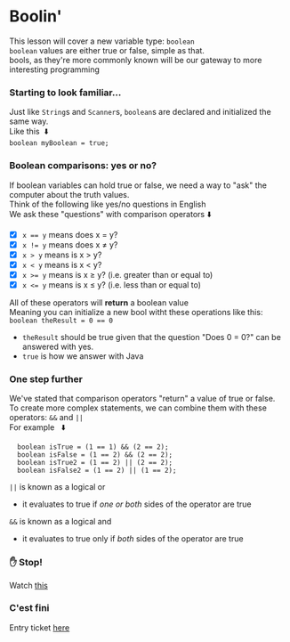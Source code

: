 # Boolin'
This lesson will cover a new variable type: `boolean`\
`boolean` values are either true or false, simple as that.\
bools, as they're more commonly known will be our gateway to more interesting programming

### Starting to look familiar...
Just like `String`s and `Scanner`s, `boolean`s are declared and initialized the same way.\
Like this &nbsp;:arrow_down:\
`boolean myBoolean = true;`

### Boolean comparisons: yes or no?
If boolean variables can hold true or false, we need a way to "ask" the computer about the truth values.\
Think of the following like yes/no questions in English\
We ask these "questions" with comparison operators&nbsp;:arrow_down:
  - [x] `x == y` means does x = y?
  - [x] `x != y` means does x ≠ y?
  - [x] `x > y` means is x > y?
  - [x] `x < y` means is x < y?
  - [x] `x >= y` means is x ≥ y? (i.e. greater than or equal to)
  - [x] `x <= y` means is x ≤ y? (i.e. less than or equal to)
  
All of these operators will **return** a boolean value\
Meaning you can initialize a new bool witht these operations like this: `boolean theResult = 0 == 0`
  - `theResult` should be true given that the question "Does 0 = 0?" can be answered with yes.
  - `true` is how we answer with Java

### One step further
We've stated that comparison operators "return" a value of true or false.\
To create more complex statements, we can combine them with these operators: `&&` and `||`\
For example &nbsp; :arrow_down:
```
  boolean isTrue = (1 == 1) && (2 == 2);
  boolean isFalse = (1 == 2) && (2 == 2);
  boolean isTrue2 = (1 == 2) || (2 == 2);
  boolean isFalse2 = (1 == 2) || (1 == 2);
```

`||` is known as a logical or
  - it evaluates to true if _one or both_ sides of the operator are true

`&&` is known as a logical and 
  - it evaluates to true only if _both_ sides of the operator are true

### :hand:&nbsp;Stop!
Watch [this](https://themadeiraschool.sharepoint.com/sites/IntrotoCS/Shared%20Documents/General/Videos/lesson7Video1.mov)

### C'est fini
Entry ticket [here](https://forms.office.com/Pages/ResponsePage.aspx?id=P9fbuiFvgkyZJ5ogeV5C0bXAAGShYuhAq0O_bKHZJnxUN05YRlBPRkRPODRBMDRLMVdQQ1ZKS1g4USQlQCN0PWcu)


  
